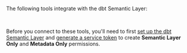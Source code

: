 The following tools integrate with the dbt Semantic Layer:

<!--use for when gsheets go live: link="/docs/use-dbt-semantic-layer/gsheets"-->

<div className="grid--3-col">

 <Card
    title="Tableau (beta)"
    link="/docs/use-dbt-semantic-layer/tableau"
    body="Learn how to connect to Tableau for querying metrics and collaborating with your team. Available in beta."
    icon="tableau-software"/>

  <Card
    title="Google Sheets (Available end of Oct)"
    body="Discover how to connect to Google Sheets for querying metrics and collaborating with your team. Available end of October."
    icon="google-sheets-logo-icon"/>  

  <div className="card-container">
    <Card
      title="Hex"
      link="https://learn.hex.tech/docs/connect-to-data/data-connections/dbt-integration#dbt-semantic-layer-integration"
      body="Check out Hex's documentation to discover how to connect, analyze metrics, collaborate, and unlock more data possibilities."
      icon="hex"/>
    <a href="https://learn.hex.tech/docs/connect-to-data/data-connections/dbt-integration#dbt-semantic-layer-integration"
      className="external-link"
      target="_blank"
      rel="noopener noreferrer">
      <i className="fa fa-external-link"></i>
    </a>
  </div>

<div className="card-container">
  <Card
    title="Lightdash"
    body="Read Lightdash's documentation to discover how to connect and query reliable metrics."
    link="https://docs.lightdash.com/guides/dbt-semantic-layer/"
    icon="lightdash"/>
    <a href="https://docs.lightdash.com/guides/dbt-semantic-layer/"
    className="external-link"
      target="_blank"
      rel="noopener noreferrer">
      <i className="fa fa-external-link"></i>
    </a>
</div>

<div className="card-container">
  <Card
    title="Mode"
    body="Explore Mode's documentation to discover how to connect, access, and get trustworthy metrics and insights."
    link="https://mode.com/help/articles/supported-databases/#dbt-semantic-layer"
    icon="mode"/>
    <a href="https://mode.com/help/articles/supported-databases/#dbt-semantic-layer"
    className="external-link"
      target="_blank"
      rel="noopener noreferrer">
      <i className="fa fa-external-link"></i>
    </a>
</div>

</div><br />


Before you connect to these tools, you'll need to first [set up the dbt Semantic Layer](/docs/use-dbt-semantic-layer/setup-sl) and [generate a service token](/docs/dbt-cloud-apis/service-tokens) to create **Semantic Layer Only** and **Metadata Only** permissions.
